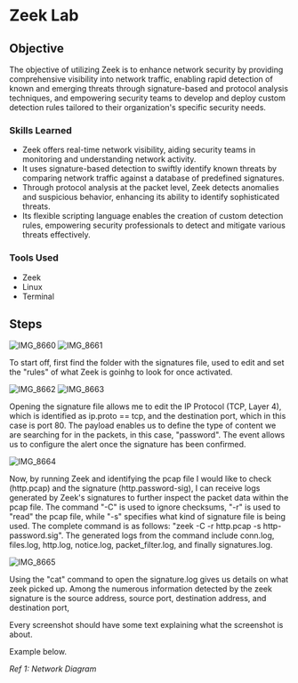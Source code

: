 # Zeek Lab

## Objective


The objective of utilizing Zeek is to enhance network security by providing comprehensive visibility into network traffic, enabling rapid detection of known and emerging threats through signature-based and protocol analysis techniques, and empowering security teams to develop and deploy custom detection rules tailored to their organization's specific security needs.

### Skills Learned


- Zeek offers real-time network visibility, aiding security teams in monitoring and understanding network activity.
- It uses signature-based detection to swiftly identify known threats by comparing network traffic against a database of predefined signatures.
- Through protocol analysis at the packet level, Zeek detects anomalies and suspicious behavior, enhancing its ability to identify sophisticated threats.
- Its flexible scripting language enables the creation of custom detection rules, empowering security professionals to detect and mitigate various threats effectively.

### Tools Used

- Zeek
- Linux
- Terminal

  
## Steps

![IMG_8660](https://github.com/Cyberz189/Zeek-Lab/assets/163569052/f6e9a99e-4582-400c-9128-89a659bd42e1)
![IMG_8661](https://github.com/Cyberz189/Zeek-Lab/assets/163569052/93d07833-6eaf-4512-9f6b-e0ee44cea9a3)


To start off, first find the folder with the signatures file, used to edit and set the "rules" of what Zeek is goinhg to look for once activated. 

![IMG_8662](https://github.com/Cyberz189/Zeek-Lab/assets/163569052/30fb87c2-9c6f-44bf-a4b4-9b4b41fd6118)
![IMG_8663](https://github.com/Cyberz189/Zeek-Lab/assets/163569052/361c5761-1457-43de-a9e7-9dd18ba57cf5)


Opening the signature file allows me to edit the IP Protocol (TCP, Layer 4), which is identified as ip.proto == tcp, and the destination port, which in this case is port 80. The payload enables us to define the type of content we are searching for in the packets, in this case, "password". The event allows us to configure the alert once the signature has been confirmed.


![IMG_8664](https://github.com/Cyberz189/Zeek-Lab/assets/163569052/2a5d1ab6-06f6-4a1c-b76e-16ba330f3e2d)

Now, by running Zeek and identifying the pcap file I would like to check (http.pcap) and the signature (http.password-sig), I can receive logs generated by Zeek's signatures to further inspect the packet data within the pcap file. The command "-C" is used to ignore checksums, "-r" is used to "read" the pcap file, while "-s" specifies what kind of signature file is being used. The complete command is as follows: "zeek -C -r http.pcap -s http-password.sig". The generated logs from the command include conn.log, files.log, http.log, notice.log, packet_filter.log, and finally signatures.log.


![IMG_8665](https://github.com/Cyberz189/Zeek-Lab/assets/163569052/8c7cb79c-a007-48dc-b6f0-a86cf2f96abc)

Using the "cat" command to open the signature.log gives us details on what zeek picked up. Among the numerous information detected by the zeek signature is the source address, source port, destination address, and destination port,

Every screenshot should have some text explaining what the screenshot is about.

Example below.

*Ref 1: Network Diagram*
